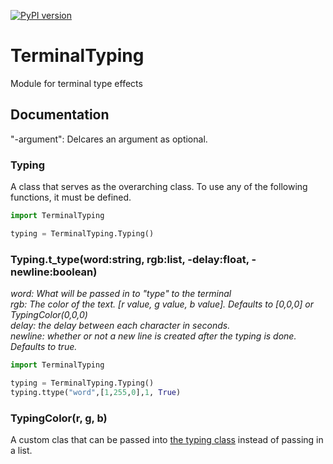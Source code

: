[![PyPI version](https://badge.fury.io/py/TerminalTyping.svg)](https://www.github.com/GreenHexagon/type)

# TerminalTyping
Module for terminal type effects  

## Documentation

"-argument": Delcares an argument as optional.


### Typing 
A class that serves as the overarching class. To use any of the following functions, it must be defined.
```py 
import TerminalTyping

typing = TerminalTyping.Typing()
```

### Typing.t_type(word:string, rgb:list, -delay:float, -newline:boolean)
  
*word: What will be passed in to "type" to the terminal*  
*rgb: The color of the text. [r value, g value, b value]. Defaults to [0,0,0] or TypingColor(0,0,0)*  
*delay: the delay between each character in seconds.*  
*newline: whether or not a new line is created after the typing is done. Defaults to true.*

```py
import TerminalTyping

typing = TerminalTyping.Typing()
typing.ttype("word",[1,255,0],1, True)
```

### TypingColor(r, g, b)
A custom clas that can be passed into [the typing class](#typing) instead of passing in a list.
